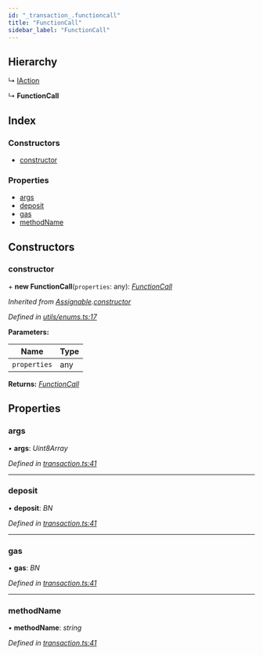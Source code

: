 ```yaml
---
id: "_transaction_.functioncall"
title: "FunctionCall"
sidebar_label: "FunctionCall"
---
```


## Hierarchy

  ↳ [IAction](_transaction_.iaction.md)

  ↳ **FunctionCall**

## Index

### Constructors

* [constructor](_transaction_.functioncall.md#constructor)

### Properties

* [args](_transaction_.functioncall.md#args)
* [deposit](_transaction_.functioncall.md#deposit)
* [gas](_transaction_.functioncall.md#gas)
* [methodName](_transaction_.functioncall.md#methodname)

## Constructors

###  constructor

\+ **new FunctionCall**(`properties`: any): *[FunctionCall](_transaction_.functioncall.md)*

*Inherited from [Assignable](_utils_enums_.assignable.md).[constructor](_utils_enums_.assignable.md#constructor)*

*Defined in [utils/enums.ts:17](https://github.com/nearprotocol/nearlib/blob/f222a4e/src.ts/utils/enums.ts#L17)*

**Parameters:**

Name | Type |
------ | ------ |
`properties` | any |

**Returns:** *[FunctionCall](_transaction_.functioncall.md)*

## Properties

###  args

• **args**: *Uint8Array*

*Defined in [transaction.ts:41](https://github.com/nearprotocol/nearlib/blob/f222a4e/src.ts/transaction.ts#L41)*

___

###  deposit

• **deposit**: *BN*

*Defined in [transaction.ts:41](https://github.com/nearprotocol/nearlib/blob/f222a4e/src.ts/transaction.ts#L41)*

___

###  gas

• **gas**: *BN*

*Defined in [transaction.ts:41](https://github.com/nearprotocol/nearlib/blob/f222a4e/src.ts/transaction.ts#L41)*

___

###  methodName

• **methodName**: *string*

*Defined in [transaction.ts:41](https://github.com/nearprotocol/nearlib/blob/f222a4e/src.ts/transaction.ts#L41)*

